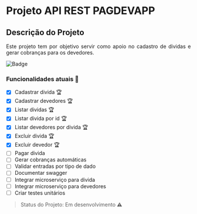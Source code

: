 # Projeto API REST PAGDEVAPP 

## Descrição do Projeto
<p align="justify"> Este projeto tem por objetivo servir como apoio no cadastro de dividas e gerar cobranças para os devedores.</p>

![Badge](https://img.shields.io/static/v1?label=java&message=spring-boot&color=blue&style=for-the-badge&logo=JAVA)

### Funcionalidades atuais :checkered_flag:

- [X] Cadastrar divida :trophy:
- [X] Cadastrar devedores :trophy:
- [X] Listar dividas :trophy:
- [X] Listar divida por id :trophy:
- [X] Listar devedores por divida :trophy:
- [X] Excluir divida :trophy:
- [X] Excluir devedor :trophy:
- [ ] Pagar divida
- [ ] Gerar cobranças automáticas
- [ ] Validar entradas por tipo de dado
- [ ] Documentar swagger
- [ ] Integrar microserviço para divida
- [ ] Integrar microserviço para devedores
- [ ] Criar testes unitários

> Status do Projeto: Em desenvolvimento :warning:












